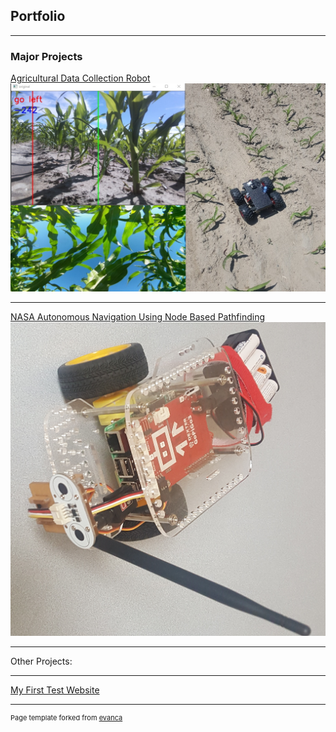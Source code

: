 ## Portfolio

---

### Major Projects

[Agricultural Data Collection Robot](danielsmith1313.github.io/agricultural_data_collection_robot)
<img src="images/agriculture_robot_thumbnail.jpg?raw=true"/>

---
[NASA Autonomous Navigation Using Node Based Pathfinding](danielsmith1313.github.io/node_based_pathfinding)
<img src="images/node_thumbnail.jpg?raw=true"/>

---
Other Projects:

---

[My First Test Website](https://reactiveworldgenerator.000webhostapp.com/)



---
<p style="font-size:11px">Page template forked from <a href="https://github.com/evanca/quick-portfolio">evanca</a></p>
<!-- Remove above link if you don't want to attibute -->
